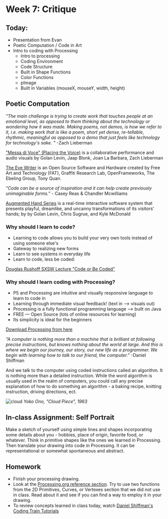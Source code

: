 # Week 7: Critique

## Today:
- Presentation from Evan
- Poetic Computation / Code in Art
- Intro to coding with Processing
  - Intro to processing
  - Coding Environment
  - Code Structure
  - Built in Shape Functions
  - Color Functions
  - pImage
  - Built in Variables (mouseX, mouseY, width, height)

## Poetic Computation

*"The main challenge is trying to create work that touches people at an emotional level, as opposed to them thinking about the technology or wondering how it was made. Making poems, not demos, is how we refer to it, i.e. making work that is like a poem, short yet dense, re-tellable, rhythmic, meaningful as opposed to a demo that just feels like technology for technology's sake. "*    -Zach Lieberman

["Messa di Voce" (Placing the Voice)](https://vimeo.com/2892576) is a collaborative performance and audio visuals by Golan Levin, Jaap Blonk, Joan La Barbara, Zach Lieberman

[The Eye Writer](https://vimeo.com/6376466) is an Open Source Software and Hardware created by Free Art and Technology (FAT), Graffiti Research Lab, OpenFrameworks, The Ebeling Group, Tony Quan.

*"Code can be a source of inspiration and it can help create previously unimaginable forms."*   - Casey Reas & Chandler Mcwilliams

[Augmented Hand Series](http://www.flong.com/projects/augmented-hand-series/) is a real-time interactive software system that presents playful, dreamlike, and uncanny transformations of its visitors’ hands; by by Golan Levin, Chris Sugrue, and Kyle McDonald

### Why should I learn to code?

 - Learning to code allows you to build your very own tools instead of using someone else's
 - Gateway to realizing new forms
 - Learn to see systems in everyday life
 - Learn to code, less be coded:

 [Douglas Rushoff SXSW Lecture "Code or Be Coded"](https://www.youtube.com/watch?v=imV3pPIUy1k)

### Why should I learn coding with Processing?

 - P5 and Processing are intuitive and visually responsive language to learn to code in
 - Learning through immediate visual feedback! (text in —> visuals out)
 - Processing is a fully functional programming language —> built on Java
 - FREE — Open Source (lots of online resources for learning)
 - Its simplicity is ideal for the beginners

[Download Processing from here](https://processing.org/download/)

*“A computer is nothing more than a machine that is brilliant at following precise instructions, but knows nothing about the world at large. And this is where we begin our journey, our story, our new life as a programmer. We begin with learning how to talk to our friend, the computer.”* -Daniel Shiffman

And we talk to the computer using coded instructions called an algorithm. It is nothing more than a detailed instruction. While the word algorithm is usually used in the realm of computers, you could call any precise explanation of how to do something an algorithm - a baking recipe, knitting instruction, driving directions, ect.

![cloud](https://pbs.twimg.com/media/CqemzoLWEAAHR9e.jpg)
*Yoko Ono, "Cloud Piece", 1963*

## In-class Assignment: Self Portrait

 Make a sketch of yourself using simple lines and shapes incorporating some details about you - hobbies, place of origin, favorite food, or whatever. Think in primitive shapes like the ones we learned in Processing. Then translate your drawing into code in Processing. It can be representational or somewhat spontaneous and abstract.

## Homework
- Finish your processing drawing.
- Look at the [Processing.org reference section](https://processing.org/reference/). Try to use two functions from the 2D Primitives, Curves, or Vertexes section that we did not use in class. Read about it and see if you can find a way to employ it in your drawing.
- To review concepts learned in class today, watch [Daniel Shiffman's Coding Train Tutorials](https://www.youtube.com/watch?v=5N31KNgOO0g)
